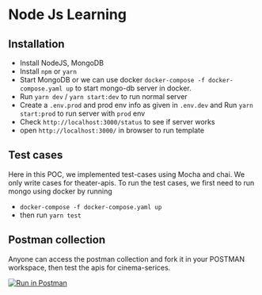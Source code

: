 # Node Js Learning

## Installation

- Install NodeJS, MongoDB
- Install `npm` or `yarn`
- Start MongoDB or we can use docker `docker-compose -f docker-compose.yaml up` to start mongo-db server in docker.
- Run `yarn dev` / `yarn start:dev` to run normal server
- Create a `.env.prod` and prod env info as given in `.env.dev` and  Run `yarn start:prod` to run server with `prod` env
- Check `http://localhost:3000/status` to see if server works
- open `http://localhost:3000/` in browser to run template


## Test cases
 Here in this POC, we implemented test-cases using Mocha and chai. We only write cases for theater-apis.
 To run the test cases, we first need to run mongo using docker by running

  - `docker-compose -f docker-compose.yaml up`
  - then run `yarn test`


## Postman collection
Anyone can access the postman collection and fork it in your POSTMAN workspace, then test the apis for cinema-serices.

[![Run in Postman](https://run.pstmn.io/button.svg)](https://app.getpostman.com/run-collection/4967792-ac585b55-3455-4cf6-a2c0-d162546c2fb5?action=collection%2Ffork&collection-url=entityId%3D4967792-ac585b55-3455-4cf6-a2c0-d162546c2fb5%26entityType%3Dcollection%26workspaceId%3Df39864d5-ebb6-4d09-9ee8-403117cef4ee)